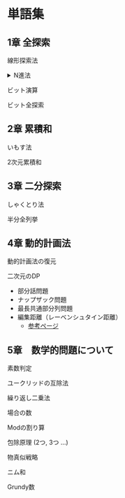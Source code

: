 # 単語集

## 1章 全探索

線形探索法

<details><summary>N進法</summary>
N進数xのiの位の求め方 x / N^i % N
</details>

ビット演算

ビット全探索

## 2章 累積和

いもす法

2次元累積和

## 3章 二分探索

しゃくとり法

半分全列挙

## 4章 動的計画法

動的計画法の復元

二次元のDP

- 部分話問題
- ナップザック問題
- 最長共通部分列問題
- 編集距離（レーベンシュタイン距離）
  - [参考ページ](https://mathwords.net/hensyukyori)

## 5章　数学的問題について

素数判定

ユークリッドの互除法

繰り返し二乗法

場合の数

Modの割り算

包除原理 (2つ, 3つ ...)

物真似戦略

ニム和

Grundy数
